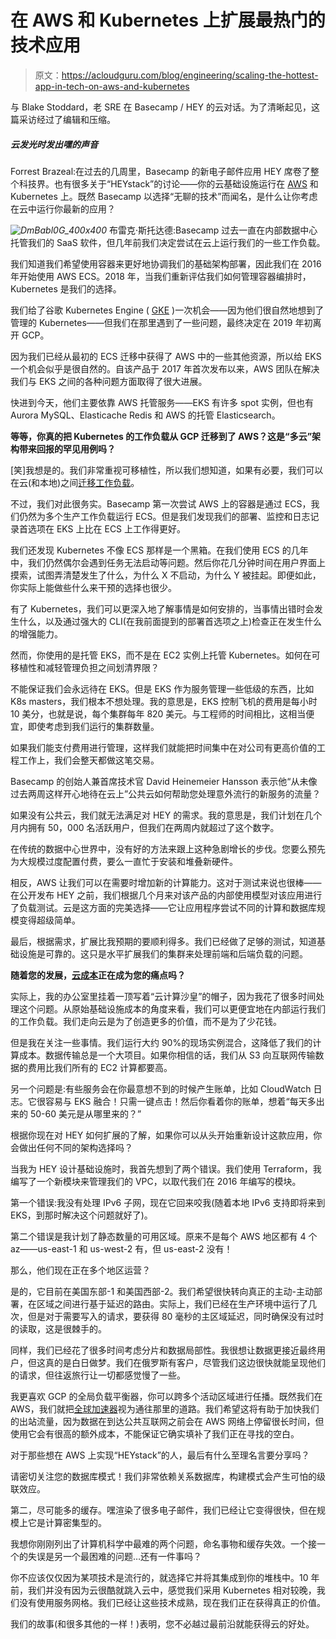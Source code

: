 # 在 AWS 和 Kubernetes 上扩展最热门的技术应用

> 原文：<https://acloudguru.com/blog/engineering/scaling-the-hottest-app-in-tech-on-aws-and-kubernetes>

与 Blake Stoddard，老 SRE 在 Basecamp / HEY 的云对话。为了清晰起见，这篇采访经过了编辑和压缩。

##### 云发光时发出嘿的声音

Forrest Brazeal:在过去的几周里，Basecamp 的新电子邮件应用 HEY 席卷了整个科技界。也有很多关于“HEYstack”的讨论——你的云基础设施运行在 [AWS](https://acloud.guru/courses/amazon-web-services) 和 Kubernetes 上。既然 Basecamp 以选择“无聊的技术”而闻名，是什么让你考虑在云中运行你最新的应用？

*![DmBabl0G_400x400](img/c0ff1dc0359dc2ac0e394ddd3316cc31.png)* 布雷克·斯托达德:Basecamp 过去一直在内部数据中心托管我们的 SaaS 软件，但几年前我们决定尝试在云上运行我们的一些工作负载。

我们知道我们希望使用容器来更好地协调我们的基础架构部署，因此我们在 2016 年开始使用 AWS ECS。2018 年，当我们重新评估我们如何管理容器编排时，Kubernetes 是我们的选择。

我们给了谷歌 Kubernetes Engine ( [GKE](https://acloudguru.com/course/google-kubernetes-engine-gke-beginner-to-pro) )一次机会——因为他们很自然地想到了管理的 Kubernetes——但我们在那里遇到了一些问题，最终决定在 2019 年初离开 GCP。

因为我们已经从最初的 ECS 迁移中获得了 AWS 中的一些其他资源，所以给 EKS 一个机会似乎是很自然的。自该产品于 2017 年首次发布以来，AWS 团队在解决我们与 EKS 之间的各种问题方面取得了很大进展。

快进到今天，他们主要依靠 AWS 托管服务——EKS 有许多 spot 实例，但也有 Aurora MySQL、Elasticache Redis 和 AWS 的托管 Elasticsearch。

**等等，你真的把 Kubernetes 的工作负载从 GCP 迁移到了 AWS？这是“多云”架构带来回报的罕见用例吗？**

[笑]我想是的。我们非常重视可移植性，所以我们想知道，如果有必要，我们可以在云(和本地)之间[迁移工作负载](https://acloudguru.com/blog/business/what-is-cloud-migration)。

不过，我们对此很务实。Basecamp 第一次尝试 AWS 上的容器是通过 ECS，我们仍然为多个生产工作负载运行 ECS。但是我们发现我们的部署、监控和日志记录首选项在 EKS 上比在 ECS 上工作得更好。

我们还发现 Kubernetes 不像 ECS 那样是一个黑箱。在我们使用 ECS 的几年中，我们仍然偶尔会遇到任务无法启动等问题。然后你花几分钟时间在用户界面上摸索，试图弄清楚发生了什么，为什么 X 不启动，为什么 Y 被挂起。即便如此，你实际上能做些什么来干预的选择也很少。

有了 Kubernetes，我们可以更深入地了解事情是如何安排的，当事情出错时会发生什么，以及通过强大的 CLI(在我前面提到的部署首选项之上)检查正在发生什么的增强能力。

然而，你使用的是托管 EKS，而不是在 EC2 实例上托管 Kubernetes。如何在可移植性和减轻管理负担之间划清界限？

不能保证我们会永远待在 EKS。但是 EKS 作为服务管理一些低级的东西，比如 K8s masters，我们根本不想处理。我的意思是，EKS 控制飞机的费用是每小时 10 美分，也就是说，每个集群每年 820 美元。与工程师的时间相比，这相当便宜，即使考虑到我们运行的集群数量。

如果我们能支付费用进行管理，这样我们就能把时间集中在对公司有更高价值的工程工作上，我们会整天都做这笔交易。

Basecamp 的创始人兼首席技术官 David Heinemeier Hansson 表示他“从未像过去两周这样开心地待在云上”公共云如何帮助您处理意外流行的新服务的流量？

如果没有公共云，我们就无法满足对 HEY 的需求。我的意思是，我们计划在几个月内拥有 50，000 名活跃用户，但我们在两周内就超过了这个数字。

在传统的数据中心世界中，没有好的方法来跟上这种急剧增长的步伐。您要么预先为大规模过度配置付费，要么一直忙于安装和堆叠新硬件。

相反，AWS 让我们可以在需要时增加新的计算能力。这对于测试来说也很棒——在公开发布 HEY 之前，我们根据几个月来对该产品的内部使用模型对该应用进行了负载测试。云是这方面的完美选择——它让应用程序尝试不同的计算和数据库规模变得超级简单。

最后，根据需求，扩展比我预期的要顺利得多。我们已经做了足够的测试，知道基础设施是可靠的。这只是水平扩展我们的集群来处理前端和后端负载的问题。

**随着您的发展，[云成本](https://acloudguru.com/blog/business/continuous-cloud-cost-optimization)正在成为您的痛点吗？**

实际上，我的办公室里挂着一顶写着“云计算沙皇”的帽子，因为我花了很多时间处理这个问题。从原始基础设施成本的角度来看，我们可以更便宜地在内部运行我们的工作负载。我们走向云是为了创造更多的价值，而不是为了少花钱。

但是我在关注一些事情。我们运行大约 90%的现场实例混合，这降低了我们的计算成本。数据传输总是一个大项目。如果你相信的话，我们从 S3 向互联网传输数据的费用比我们所有的 EC2 计算都要高。

另一个问题是:有些服务会在你最意想不到的时候产生账单，比如 CloudWatch 日志。它很容易与 EKS 融合！只需一键点击！然后你看着你的账单，想着“每天多出来的 50-60 美元是从哪里来的？”

根据你现在对 HEY 如何扩展的了解，如果你可以从头开始重新设计这款应用，你会做出任何不同的架构选择吗？

当我为 HEY 设计基础设施时，我首先想到了两个错误。我们使用 Terraform，我编写了一个新模块来管理我们的 VPC，以取代我们在 2016 年编写的模块。

第一个错误:我没有处理 IPv6 子网，现在它回来咬我(随着本地 IPv6 支持即将来到 EKS，到那时解决这个问题就好了)。

第二个错误是我计划了静态数量的可用区域。原来不是每个 AWS 地区都有 4 个 az——us-east-1 和 us-west-2 有，但 us-east-2 没有！

那么，他们现在正在多个地区运营？

是的，它目前在美国东部-1 和美国西部-2。我们希望很快转向真正的主动-主动部署，在区域之间进行基于延迟的路由。实际上，我们已经在生产环境中运行了几次，但是对于需要写入的请求，要获得 80 毫秒的主区域延迟，同时确保没有过时的读取，这是很棘手的。

同样，我们已经花了很多时间考虑分片和数据局部性。我很想让数据更接近最终用户，但这真的是白日做梦。我们在俄罗斯有客户，尽管我们这边很快就能呈现他们的请求，但往返旅行让一切都感觉慢了一些。

我更喜欢 GCP 的全局负载平衡器，你可以跨多个活动区域进行任播。既然我们在 AWS，我们就把[全球加速器](https://aws.amazon.com/global-accelerator/?blogs-global-accelerator.sort-by=item.additionalFields.createdDate&blogs-global-accelerator.sort-order=desc&aws-global-accelerator-wn.sort-by=item.additionalFields.postDateTime&aws-global-accelerator-wn.sort-order=desc)视为通往那里的道路。我们希望这将有助于加快我们的出站流量，因为数据在到达公共互联网之前会在 AWS 网络上停留很长时间，但使用它会有很高的额外成本，不能保证它确实填补了我们正在寻找的空白。

对于那些想在 AWS 上实现“HEYstack”的人，最后有什么至理名言要分享吗？

请密切关注您的数据库模式！我们非常依赖关系数据库，构建模式会产生可怕的级联效应。

第二，尽可能多的缓存。嘿渲染了很多电子邮件，我们已经让它变得很快，但在规模上它是计算密集型的。

我想你刚刚列出了计算机科学中最难的两个问题，命名事物和缓存失效。一个接一个的失误是另一个最困难的问题…还有一件事吗？

你不应该仅仅因为某项技术是流行的，就选择它并将其集成到你的堆栈中。10 年前，我们并没有因为云很酷就跳入云中，感觉我们采用 Kubernetes 相对较晚，我们没有使用服务网格。我们已经让这些技术成熟，现在我们正在获得真正的价值。

我们的故事(和很多其他的一样！)表明，您不必越过最前沿就能获得云的好处。